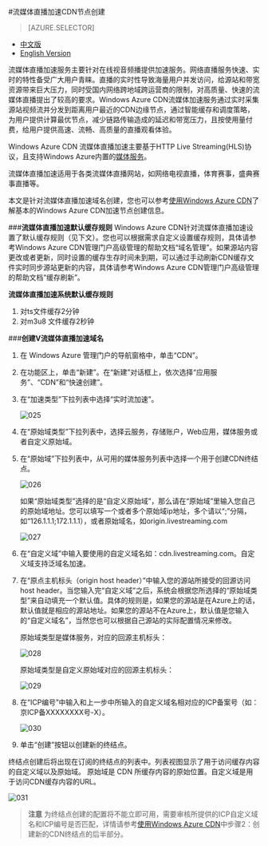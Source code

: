 <properties linkid="dev-net-common-tasks-cdn" urlDisplayName="CDN" pageTitle="How to create Live Streaming acceleration type CDN - Azure feature guide" metaKeywords="Azure CDN, Azure CDN, Azure blobs, Azure caching, Azure add-on, Live Streaming, 流媒体加速, CDN加速,CDN服务,主流CDN, 流媒体直播加速, 媒体服务, Azure Media Service, 缓存规则, HLS, CDN技术文档, CDN帮助文档, 视频直播加速, 直播加速" description="Learn How to create Live Streaming acceleration type CDN on Windows Azure Management Portal and default caching rules for Live Streaming CDN" metaCanonical="" services="" documentationCenter=".NET" title="" authors="" solutions="" manager="" editor="" />
<tags ms.service="cdn"
    ms.date=""
    wacn.date="2/23/2016"
    />

#流媒体直播加速CDN节点创建

> [AZURE.SELECTOR]
- [中文版](/documentation/articles/cdn-how-to-create-LiveStreaming-CDN-endpoint)
- [English Version](/documentation/articles/cdn-enus-how-to-create-LiveStreaming-CDN-endpoint)

流媒体直播加速服务主要针对在线视音频播提供加速服务。网络直播服务快速、实时的特性备受广大用户青睐。直播的实时性导致海量用户并发访问，给源站和带宽资源带来巨大压力，同时受国内网络跨地域跨运营商的限制，对高质量、快速的流媒体直播提出了较高的要求。Windows Azure CDN流媒体加速服务通过实时采集源站视频流并分发到距离用户最近的CDN边缘节点，通过智能缓存和调度策略，为用户提供计算最优节点，减少链路传输造成的延迟和带宽压力，且按使用量付费，给用户提供高速、流畅、高质量的直播观看体验。

Windows Azure CDN 流媒体直播加速主要基于HTTP Live Streaming(HLS)协议，且支持Windows Azure内置的[媒体服务](http://www.windowsazure.cn/home/features/media-services/)。

流媒体直播加速适用于各类流媒体直播网站，如网络电视直播，体育赛事，盛典赛事直播等。

本文是针对流媒体直播加速域名创建，您也可以参考[使用Windows Azure CDN](http://www.windowsazure.cn/documentation/articles/cdn-how-to-use/)了解基本的Windows Azure CDN加速节点创建信息。

###**流媒体直播加速默认缓存规则**
Windows Azure CDN针对流媒体直播加速设置了默认缓存规则（见下文）。您也可以根据需求自定义设置缓存规则，具体请参考Windows Azure CDN管理门户高级管理的帮助文档“域名管理”。如果源站内容更改或者更新，同时设置的缓存生存时间未到期，可以通过手动刷新CDN缓存文件实时同步源站更新的内容，具体请参考Windows Azure CDN管理门户高级管理的帮助文档“缓存刷新”。

**流媒体直播加速系统默认缓存规则**

 1. 对ts文件缓存2分钟
 2. 对m3u8 文件缓存2秒钟 
      
###**创建V流媒体直播加速域名**

1. 在 Windows Azure 管理门户的导航窗格中，单击“CDN”。
2. 在功能区上，单击“新建”。在“新建”对话框上，依次选择“应用服务”、“CDN”和“快速创建”。
3. 在“加速类型”下拉列表中选择“实时流加速”。

    ![025](./media/cdn-doc/025.png)

4. 在“原始域类型”下拉列表中，选择云服务，存储账户，Web应用，媒体服务或者自定义原始域。
5. 在“原始域”下拉列表中，从可用的媒体服务列表中选择一个用于创建CDN终结点。 
 
    ![026](./media/cdn-doc/026.png)

    如果“原始域类型”选择的是“自定义原始域”，那么请在“原始域”里输入您自己的原始域地址。您可以填写一个或者多个原始域ip地址，多个请以“;”分隔，如“126.1.1.1;172.1.1.1），或者原始域名，如origin.livestreaming.com

    ![027](./media/cdn-doc/027.png)

6. 在“自定义域”中输入要使用的自定义域名如：cdn.livestreaming.com。自定义域支持泛域名加速。
7. 在“原点主机标头（origin host header）”中输入您的源站所接受的回源访问host header。当您输入完“自定义域”之后，系统会根据您所选择的“原始域类型”来自动填充一个默认值。具体的规则是，如果您的源站是在Azure上的话，默认值就是相应的源站地址。如果您的源站不在Azure上，默认值是您输入的“自定义域名”，当然您也可以根据自己源站的实际配置情况来修改。

    原始域类型是媒体服务，对应的回源主机标头：

    ![028](./media/cdn-doc/028.png)  
    
    原始域类型是自定义原始域对应的回源主机标头：

    ![029](./media/cdn-doc/029.png)
    
      
8. 在“ICP编号”中输入和上一步中所输入的自定义域名相对应的ICP备案号（如：京ICP备XXXXXXXX号-X）。
     
    ![030](./media/cdn-doc/030.png) 

9. 单击“创建”按钮以创建新的终结点。

终结点创建后将出现在订阅的终结点的列表中。列表视图显示了用于访问缓存内容的自定义域以及原始域。
原始域是 CDN 所缓存内容的原始位置。自定义域是用于访问CDN缓存内容的URL。

   ![031](./media/cdn-doc/031.png)

>**注意** 为终结点创建的配置将不能立即可用，需要审核所提供的ICP自定义域名和ICP编号是否匹配，详情请参考[使用Windows Azure CDN](http://www.windowsazure.cn/documentation/articles/cdn-how-to-use/)中步骤2：创建新的CDN终结点的后半部分。

